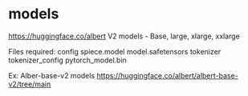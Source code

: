 # models






https://huggingface.co/albert
V2 models - Base, large, xlarge, xxlarge


Files required:
  config
  spiece.model
  model.safetensors
  tokenizer
  tokenizer_config
  pytorch_model.bin


Ex:
Alber-base-v2 models
https://huggingface.co/albert/albert-base-v2/tree/main
